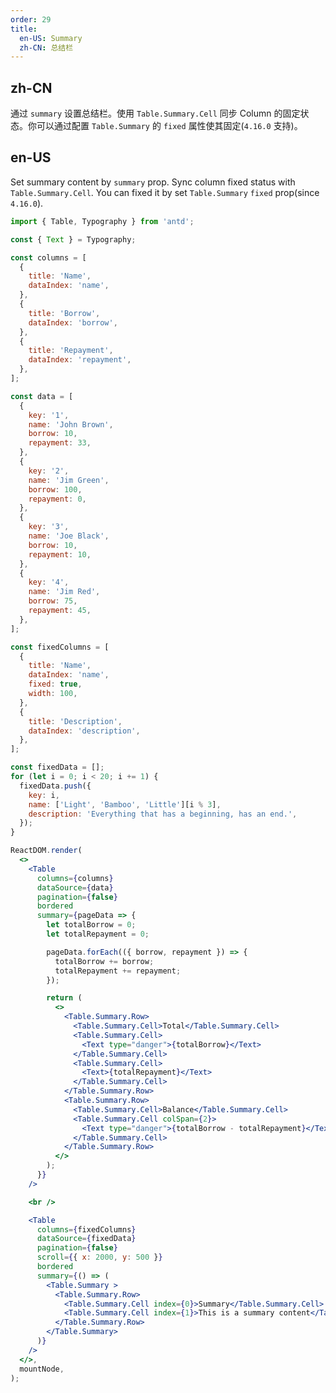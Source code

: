 ```yaml
---
order: 29
title:
  en-US: Summary
  zh-CN: 总结栏
---
```


## zh-CN

通过 `summary` 设置总结栏。使用 `Table.Summary.Cell` 同步 Column 的固定状态。你可以通过配置 `Table.Summary` 的 `fixed` 属性使其固定(`4.16.0` 支持)。

## en-US

Set summary content by `summary` prop. Sync column fixed status with `Table.Summary.Cell`. You can fixed it by set `Table.Summary` `fixed` prop(since `4.16.0`).

```jsx
import { Table, Typography } from 'antd';

const { Text } = Typography;

const columns = [
  {
    title: 'Name',
    dataIndex: 'name',
  },
  {
    title: 'Borrow',
    dataIndex: 'borrow',
  },
  {
    title: 'Repayment',
    dataIndex: 'repayment',
  },
];

const data = [
  {
    key: '1',
    name: 'John Brown',
    borrow: 10,
    repayment: 33,
  },
  {
    key: '2',
    name: 'Jim Green',
    borrow: 100,
    repayment: 0,
  },
  {
    key: '3',
    name: 'Joe Black',
    borrow: 10,
    repayment: 10,
  },
  {
    key: '4',
    name: 'Jim Red',
    borrow: 75,
    repayment: 45,
  },
];

const fixedColumns = [
  {
    title: 'Name',
    dataIndex: 'name',
    fixed: true,
    width: 100,
  },
  {
    title: 'Description',
    dataIndex: 'description',
  },
];

const fixedData = [];
for (let i = 0; i < 20; i += 1) {
  fixedData.push({
    key: i,
    name: ['Light', 'Bamboo', 'Little'][i % 3],
    description: 'Everything that has a beginning, has an end.',
  });
}

ReactDOM.render(
  <>
    <Table
      columns={columns}
      dataSource={data}
      pagination={false}
      bordered
      summary={pageData => {
        let totalBorrow = 0;
        let totalRepayment = 0;

        pageData.forEach(({ borrow, repayment }) => {
          totalBorrow += borrow;
          totalRepayment += repayment;
        });

        return (
          <>
            <Table.Summary.Row>
              <Table.Summary.Cell>Total</Table.Summary.Cell>
              <Table.Summary.Cell>
                <Text type="danger">{totalBorrow}</Text>
              </Table.Summary.Cell>
              <Table.Summary.Cell>
                <Text>{totalRepayment}</Text>
              </Table.Summary.Cell>
            </Table.Summary.Row>
            <Table.Summary.Row>
              <Table.Summary.Cell>Balance</Table.Summary.Cell>
              <Table.Summary.Cell colSpan={2}>
                <Text type="danger">{totalBorrow - totalRepayment}</Text>
              </Table.Summary.Cell>
            </Table.Summary.Row>
          </>
        );
      }}
    />

    <br />

    <Table
      columns={fixedColumns}
      dataSource={fixedData}
      pagination={false}
      scroll={{ x: 2000, y: 500 }}
      bordered
      summary={() => (
        <Table.Summary >
          <Table.Summary.Row>
            <Table.Summary.Cell index={0}>Summary</Table.Summary.Cell>
            <Table.Summary.Cell index={1}>This is a summary content</Table.Summary.Cell>
          </Table.Summary.Row>
        </Table.Summary>
      )}
    />
  </>,
  mountNode,
);
```

<style>
  #components-table-demo-summary tfoot th,
  #components-table-demo-summary tfoot td {
    background: #fafafa;
  }
  [data-theme="dark"] #components-table-demo-summary tfoot th,
  [data-theme="dark"] #components-table-demo-summary tfoot td {
    background: #1d1d1d;
  }
</style>
